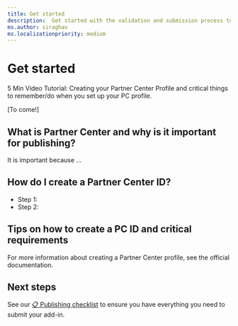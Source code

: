 ```yaml
---
title: Get started 
description:  Get started with the validation and submission process to the Microsoft app stores.
ms.author: siraghav
ms.localizationpriority: medium
---
```


# Get started

5 Min Video Tutorial: Creating your Partner Center Profile and critical things to remember/do when you set up your PC profile.

[To come!]

## What is Partner Center and why is it important for publishing?

It is important because ...

## How do I create a Partner Center ID?

- Step 1: 
- Step 2: 

## Tips on how to create a PC ID and critical requirements

For more information about creating a Partner Center profile, see the official documentation.

## Next steps

See our [📋 Publishing checklist](checklist.md) to ensure you have everything you need to submit your add-in.